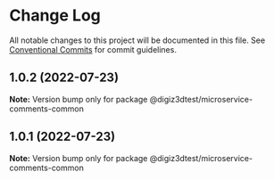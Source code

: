 # Change Log

All notable changes to this project will be documented in this file.
See [Conventional Commits](https://conventionalcommits.org) for commit guidelines.

## 1.0.2 (2022-07-23)

**Note:** Version bump only for package @digiz3dtest/microservice-comments-common





## 1.0.1 (2022-07-23)

**Note:** Version bump only for package @digiz3dtest/microservice-comments-common
